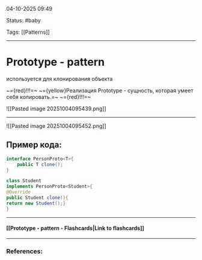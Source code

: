 
04-10-2025 09:49

Status: #baby 

Tags: [[Patterns]]

---
# Prototype - pattern

используется для клонирования объекта

~={red}!!!=~ ~={yellow}Реализация Prototype - сущность, которая умеет себя копировать.=~ ~={red}!!!=~

![[Pasted image 20251004095439.png]]

---


![[Pasted image 20251004095452.png]]


## Пример кода:

```java
interface PersonProto<T>{
	public T clone();
}

class Student
implements PersonProto<Student>{
@Override
public Student clone(){
return new Student();}
}
```



----
#### [[Prototype - pattern - Flashcards|Link to flashcards]]



---
### References:

